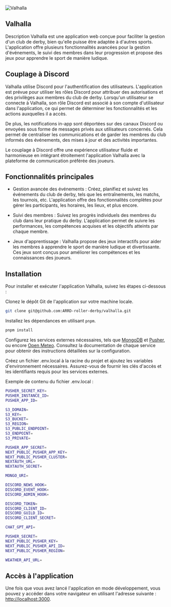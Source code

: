 ![Valhalla](https://valhalla.arrd.fr/favicon.ico)

## Valhalla

Description
Valhalla est une application web conçue pour faciliter la gestion d'un club de derby, bien qu'elle puisse être adaptée à d'autres sports. L'application offre plusieurs fonctionnalités avancées pour la gestion d'événements, le suivi des membres dans leur progression et propose des jeux pour apprendre le sport de manière ludique.

## Couplage à Discord

Valhalla utilise Discord pour l'authentification des utilisateurs. L'application est prévue pour utiliser les rôles Discord pour attribuer des autorisations et des privilèges aux membres du club de derby. Lorsqu'un utilisateur se connecte à Valhalla, son rôle Discord est associé à son compte d'utilisateur dans l'application, ce qui permet de déterminer les fonctionnalités et les actions auxquelles il a accès.

De plus, les notifications in-app sont déportées sur des canaux Discord ou envoyées sous forme de messages privés aux utilisateurs concernés. Cela permet de centraliser les communications et de garder les membres du club informés des événements, des mises à jour et des activités importantes.

Le couplage à Discord offre une expérience utilisateur fluide et harmonieuse en intégrant étroitement l'application Valhalla avec la plateforme de communication préférée des joueurs.

## Fonctionnalités principales

- Gestion avancée des événements : Créez, planifiez et suivez les événements du club de derby, tels que les entraînements, les matchs, les tournois, etc. L'application offre des fonctionnalités complètes pour gérer les participants, les horaires, les lieux, et plus encore.

- Suivi des membres : Suivez les progrès individuels des membres du club dans leur pratique du derby. L'application permet de suivre les performances, les compétences acquises et les objectifs atteints par chaque membre.

- Jeux d'apprentissage : Valhalla propose des jeux interactifs pour aider les membres à apprendre le sport de manière ludique et divertissante. Ces jeux sont conçus pour améliorer les compétences et les connaissances des joueurs.

## Installation

Pour installer et exécuter l'application Valhalla, suivez les étapes ci-dessous :

Clonez le dépôt Git de l'application sur votre machine locale.

```bash
git clone git@github.com:ARRD-roller-derby/valhalla.git
```

Installez les dépendances en utilisant `pnpm`.

```bash
pnpm install
```

Configurez les services externes nécessaires, tels que [MongoDB](https://www.mongodb.com/fr-fr) et [Pusher](https://pusher.com/), ou encore [Open Meteo](https://api.open-meteo.com). Consultez la documentation de chaque service pour obtenir des instructions détaillées sur la configuration.

Créez un fichier .env.local à la racine du projet et ajoutez les variables d'environnement nécessaires. Assurez-vous de fournir les clés d'accès et les identifiants requis pour les services externes.

Exemple de contenu du fichier .env.local :

```bash
PUSHER_SECRET_KEY=
PUSHER_INSTANCE_ID=
PUSHER_APP_ID=

S3_DOMAIN=
S3_KEY=
S3_BUCKET=
S3_REGION=
S3_PUBLIC_ENDPOINT=
S3_ENDPOINT=
S3_PRIVATE=

PUSHER_APP_SECRET=
NEXT_PUBLIC_PUSHER_APP_KEY=
NEXT_PUBLIC_PUSHER_CLUSTER=
NEXTAUTH_URL=
NEXTAUTH_SECRET=

MONGO_URI=

DISCORD_NEWS_HOOK=
DISCORD_EVENT_HOOK=
DISCORD_ADMIN_HOOK=

DISCORD_TOKEN=
DISCORD_CLIENT_ID=
DISCORD_GUILD_ID=
DISCORD_CLIENT_SECRET=

CHAT_GPT_API=

PUSHER_SECRET=
NEXT_PUBLIC_PUSHER_KEY=
NEXT_PUBLIC_PUSHER_API_ID=
NEXT_PUBLIC_PUSHER_REGION=

WEATHER_API_URL=
```

## Accès à l'application

Une fois que vous avez lancé l'application en mode développement, vous pouvez y accéder dans votre navigateur en utilisant l'adresse suivante : [http://localhost:3000](http://localhost:3000).
